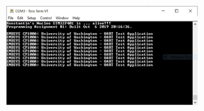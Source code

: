 <a href="#"><img src="https://github.com/kosetin/embsys100/blob/assets/assignment01/assignment_01.JPG" /></a>